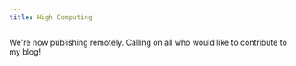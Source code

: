 ```yaml
---
title: High Computing
---
```

We're now publishing remotely. Calling on all who would like to contribute to my blog!